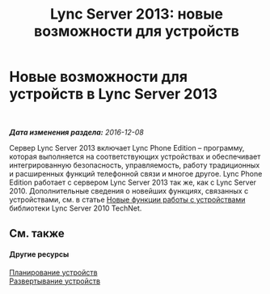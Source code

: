 ﻿---
title: 'Lync Server 2013: новые возможности для устройств'
TOCTitle: Новые возможности для устройств
ms:assetid: d5481b83-99b7-46e3-9167-9811bded1f50
ms:mtpsurl: https://technet.microsoft.com/ru-ru/library/Gg398926(v=OCS.15)
ms:contentKeyID: 49311297
ms.date: 12/10/2016
mtps_version: v=OCS.15
ms.translationtype: HT
---

# Новые возможности для устройств в Lync Server 2013

 

_**Дата изменения раздела:** 2016-12-08_

Сервер Lync Server 2013 включает Lync Phone Edition – программу, которая выполняется на соответствующих устройствах и обеспечивает интегрированную безопасность, управляемость, работу традиционных и расширенных функций телефонной связи и многое другое. Lync Phone Edition работает с сервером Lync Server 2013 так же, как с Lync Server 2010. Дополнительные сведения о новейших функциях, связанных с устройствами, см. в статье [Новые функции работы с устройствами](http://go.microsoft.com/fwlink/p/?linkid=256490) библиотеки Lync Server 2010 TechNet.

## См. также

#### Другие ресурсы

[Планирование устройств](http://go.microsoft.com/fwlink/p/?linkid=256483)  
[Развертывание устройств](http://go.microsoft.com/fwlink/p/?linkid=256484)

